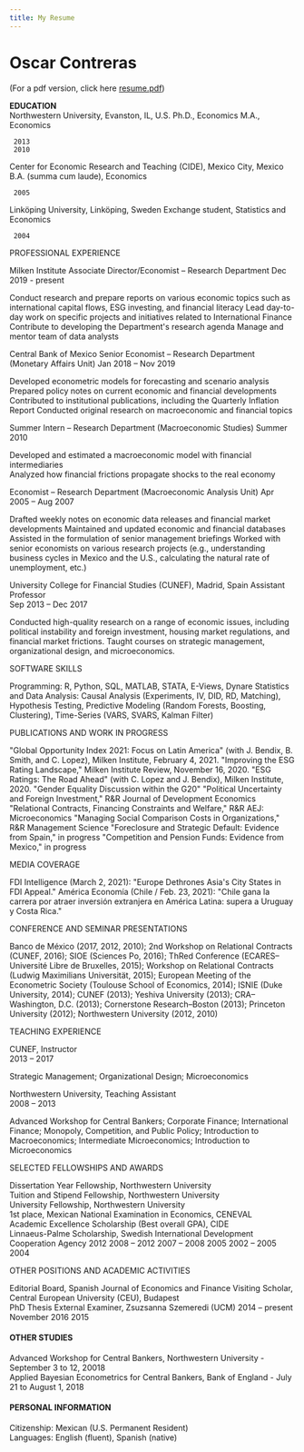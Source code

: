 ```yaml
---
title: My Resume
---
```

# Oscar Contreras

(For a pdf version, click here [resume.pdf](./resume_contreras.pdf))

**EDUCATION** <br>
Northwestern University, Evanston, IL, U.S.
       Ph.D., Economics
       M.A., Economics
 
 
     2013
     2010
Center for Economic Research and Teaching (CIDE), Mexico City, Mexico
       B.A. (summa cum laude), Economics                   
 

     2005
Linköping University, Linköping, Sweden
       Exchange student, Statistics and Economics                                                     

     2004


PROFESSIONAL EXPERIENCE

Milken Institute
Associate Director/Economist – Research Department 
    Dec 2019 - present

Conduct research and prepare reports on various economic topics such as international 
capital flows, ESG investing, and financial literacy
Lead day-to-day work on specific projects and initiatives related to International Finance
Contribute to developing the Department's research agenda
Manage and mentor team of data analysts

Central Bank of Mexico
Senior Economist – Research Department (Monetary Affairs Unit)
Jan 2018 – Nov 2019

Developed econometric models for forecasting and scenario analysis
Prepared policy notes on current economic and financial developments
Contributed to institutional publications, including the Quarterly Inflation Report
Conducted original research on macroeconomic and financial topics

Summer Intern – Research Department (Macroeconomic Studies)
Summer 2010

Developed and estimated a macroeconomic model with financial intermediaries           
Analyzed how financial frictions propagate shocks to the real economy

Economist – Research Department (Macroeconomic Analysis Unit)
Apr 2005 – Aug 2007

Drafted weekly notes on economic data releases and financial market developments
Maintained and updated economic and financial databases
Assisted in the formulation of senior management briefings
Worked with senior economists on various research projects (e.g., understanding business cycles in
Mexico and the U.S., calculating the natural rate of unemployment, etc.)

University College for Financial Studies (CUNEF), Madrid, Spain
Assistant Professor                                                                                                             
   Sep 2013 – Dec 2017

Conducted high-quality research on a range of economic issues, including political 
instability and foreign investment, housing market regulations, and financial market frictions.
Taught courses on strategic management, organizational design, and microeconomics.         
 
SOFTWARE SKILLS

Programming: R, Python, SQL, MATLAB, STATA, E-Views, Dynare
Statistics and Data Analysis: Causal Analysis (Experiments, IV, DID, RD, Matching), Hypothesis Testing, Predictive Modeling (Random Forests, Boosting, Clustering), Time-Series (VARS, SVARS, Kalman Filter)

 
 
PUBLICATIONS AND WORK IN PROGRESS

"Global Opportunity Index 2021: Focus on Latin America" (with J. Bendix, B. Smith, and C. Lopez), Milken Institute, February 4, 2021.
"Improving the ESG Rating Landscape," Milken Institute Review, November 16, 2020.
"ESG Ratings: The Road Ahead" (with C. Lopez and J. Bendix), Milken Institute, 2020.
"Gender Equality Discussion within the G20"
"Political Uncertainty and Foreign Investment," R&R Journal of Development Economics
"Relational Contracts, Financing Constraints and Welfare," R&R AEJ: Microeconomics
"Managing Social Comparison Costs in Organizations," R&R Management Science
"Foreclosure and Strategic Default: Evidence from Spain," in progress
"Competition and Pension Funds: Evidence from Mexico," in progress 

 
MEDIA COVERAGE

FDI Intelligence (March 2, 2021): "Europe Dethrones Asia's City States in FDI Appeal."
América Economía (Chile / Feb. 23, 2021): "Chile gana la carrera por atraer inversión extranjera en América Latina: supera a Uruguay y Costa Rica."

 
CONFERENCE AND SEMINAR PRESENTATIONS

Banco de México (2017, 2012, 2010); 2nd Workshop on Relational Contracts (CUNEF, 2016); SIOE (Sciences Po, 2016);  ThRed Conference (ECARES–Université Libre de Bruxelles, 2015); Workshop on Relational Contracts (Ludwig Maximilians Universität, 2015); European Meeting of the Econometric Society (Toulouse School of Economics, 2014); ISNIE (Duke University, 2014); CUNEF (2013); Yeshiva University (2013); CRA–Washington, D.C. (2013); Cornerstone Research–Boston (2013); Princeton University (2012); Northwestern University (2012, 2010)

 
TEACHING EXPERIENCE

CUNEF, Instructor                                                                                                                     
2013 – 2017

Strategic Management; Organizational Design; Microeconomics

Northwestern University, Teaching Assistant                                                                     
     2008 – 2013

Advanced Workshop for Central Bankers; Corporate Finance; International Finance; Monopoly, Competition, and Public Policy; Introduction to Macroeconomics; Intermediate Microeconomics; Introduction to Microeconomics
 
SELECTED FELLOWSHIPS AND AWARDS

Dissertation Year Fellowship, Northwestern University                           
Tuition and Stipend Fellowship, Northwestern University                         
University Fellowship, Northwestern University                                  
1st place, Mexican National Examination in Economics, CENEVAL                   
Academic Excellence Scholarship (Best overall GPA), CIDE                        
Linnaeus-Palme Scholarship, Swedish International Development Cooperation Agency
2012
2008 – 2012
2007 – 2008
2005
2002 – 2005
2004

 
OTHER POSITIONS AND ACADEMIC ACTIVITIES

Editorial Board, Spanish Journal of Economics and Finance
Visiting Scholar, Central European University (CEU), Budapest                                                  
PhD Thesis External Examiner, Zsuzsanna Szemeredi (UCM)
2014 – present
November 2016
2015

 
#### OTHER STUDIES <br>
Advanced Workshop for Central Bankers, Northwestern University - September 3 to 12, 20018 <br> 
Applied Bayesian Econometrics for Central Bankers, Bank of England - July 21 to August 1, 2018 <br>
 
#### PERSONAL INFORMATION <br>
Citizenship: Mexican (U.S. Permanent Resident) <br>
Languages: English (fluent), Spanish (native) <br>



